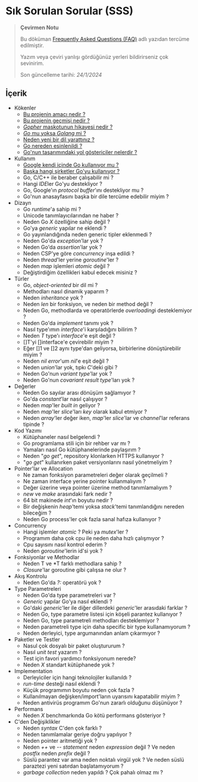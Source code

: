 # Sık Sorulan Sorular (SSS)

> **Çevirmen Notu**
>
> Bu döküman [Frequently Asked Questions (FAQ)](https://go.dev/doc/faq) adlı yazıdan tercüme edilmiştir.
>
> Yazım veya çeviri yanlışı gördüğünüz yerleri bildirirseniz çok sevinirim.
>
> Son güncelleme tarihi: *24/1/2024*


## İçerik

* Kökenler
    * [Bu projenin amacı nedir ?](origins/what-is-the-purpose-of-the-project.md)
    * [Bu projenin geçmişi nedir ?](origins/what-is-the-history-of-the-project.md)
    * [*Gopher* maskotunun hikayesi nedir ?](origins/what-is-the-origin-of-the-gopher-mascot.md)
    * [*Go* mu yoksa *Golang* mi ?](origins/is-the-language-called-go-or-golang.md)
    * [Neden yeni bir dil yarattınız ?](origins/why-did-you-create-a-new-language.md)
    * [Go nereden esinlenildi ?](origins/what-are-go-ancestors.md)
    * [Go'nun tasarımındaki yol göstericiler nelerdir ?](origins/what-are-the-guiding-principles-in-the-design.md)
* Kullanım
    * [Google kendi içinde Go kullanıyor mu ?](usage/is-google-using-go-internally.md)
    * [Başka hangi şirketler Go'yu kullanıyor ?](usage/what-other-companies-use-go.md)
    * Go, C/C++ ile beraber çalışabilir mi ?
    * Hangi *IDE*ler Go'yu destekliyor ?
    * Go, Google'ın *protocol buffer*'ını destekliyor mu ?
    * Go'nun anasayfasını başka bir dile tercüme edebilir miyim ?
* Dizayn
    * Go *runtime*'a sahip mi ?
    * Unicode tanımlayıcılarından ne haber ?
    * Neden Go *X* özelliğine sahip değil ?
    * Go'ya *generic* yapılar ne eklendi ? 
    * Go yayınlandığında neden generic tipler eklenmedi ?
    * Neden Go'da *exception*'lar yok ?
    * Neden Go'da *assertion*'lar yok ?
    * Neden CSP'ye göre *concurrency* inşa edildi ?
    * Neden *thread*'ler yerine *goroutine*'ler ?
    * Neden *map* işlemleri *atomic* değil ?
    * Değiştirdiğim özellikleri kabul edecek misiniz ?
* Türler
    * Go, *object-oriented* bir dil mi ?
    * Methodları nasıl dinamik yaparım ?
    * Neden *inheritance* yok ?
    * Neden *len* bir fonksiyon, ve neden bir method değil ?
    * Neden Go, methodlarda ve operatörlerde *overloading*i desteklemiyor ?
    * Neden Go'da *implement* tanımı yok ?
    * Nasıl type'ımın *interface*'i karşıladığını bilirim ?
    * Neden *T* type'ı *interface*'e eşit değil ?
    * []T'yi []interface'e çevirebilir miyim ?
    * Eğer []1 ve []2 aynı type'dan geliyorsa, birbirlerine dönüştürebilir miyim ?
    * Neden *nil error*'um *nil*'e eşit değil ?
    * Neden *union*'lar yok, tıpkı *C*'deki gibi ?
    * Neden Go'nun *variant type*'lar yok ?
    * Neden Go'nun *covariant result type*'ları yok ?
* Değerler
    * Neden Go sayılar arası dönüşüm sağlamıyor ?
    * Go'da *constant*'lar nasıl çalışıyor ?
    * Neden *map*'ler *built in* geliyor ?
    * Neden *map*'ler *slice*'ları *key* olarak kabul etmiyor ?
    * Neden *array*'ler değer iken, *map*'ler *slice*'lar ve *channel*'lar referans tipinde ?
* Kod Yazımı
    * Kütüphaneler nasıl belgelendi ?
    * Go programlama stili için bir rehber var mı ?
    * Yamaları nasıl Go kütüphanelerinde paylaşırım ?
    * Neden "*go get*", repository klonlarken HTTPS kullanıyor ?
    * "*go get*" kullanırken paket versiyonlarını nasıl yönetmeliyim ?
* Pointer'lar ve Allocation
    * Ne zaman fonksiyon parametreleri değer olarak geçilmeli ?
    * Ne zaman interface yerine pointer kullanmalıyım ?
    * Değer üzerine veya pointer üzerine method tanımlamalıyım ?
    * *new* ve *make* arasındaki fark nedir ?
    * 64 bit makinede *int*'ın boyutu nedir ?
    * Bir değişkenin *heap*'temi yoksa *stack*'temi tanımlandığını nereden bileceğim ?
    * Neden Go process'ler çok fazla sanal hafıza kullanıyor ?
* Concurrency
    * Hangi işlemler *atomic* ? Peki ya *mutex*'ler ?
    * Programım daha çok cpu ile neden daha hızlı çalışmıyor ?
    * Cpu sayısını nasıl kontrol ederim ?
    * Neden *goroutine*'lerin id'si yok ?
* Fonksiyonlar ve Methodlar
    * Neden T ve *T farklı methodlara sahip ?
    * *Closure*'lar goroutine gibi çalışsa ne olur ?
* Akış Kontrolu
    * Neden Go'da *?:* operatörü yok ?
* Type Parametreleri
    * Neden Go'da type parametreleri var ?
    * *Generic* yapılar Go'ya nasıl eklendi ?
    * Go'daki *generic*'ler ile diğer dillerdeki *generic*'ler arasıdaki farklar ?
    * Neden Go, type parametre listesi için köşeli parantez kullanıyor ?
    * Neden Go, type parametreli methodları desteklemiyor ?
    * Neden parametreli type için daha specific bir type kullanamıyorum ?
    * Neden derleyici, type argumanından anlam çıkarmıyor ?
* Paketler ve Testler
    * Nasul çok dosyalı bir paket oluştururum ?
    * Nasıl *unit test* yazarım ?
    * Test için favori yardımcı fonksiyonum nerede?
    * Neden *X* standart kütüphanede yok ?
* Implementation
    * Derleyiciler için hangi teknolojiler kullanıldı ?
    * *run-time* desteği nasıl eklendi ?
    * Küçük programımın boyutu neden çok fazla ?
    * Kullanılmayan değişken/import'ların uyarısını kapatabilir miyim ?
    * Neden antivirüs programım Go'nun zararlı olduğunu düşünüyor ?
* Performans
    * Neden *X* benchmarkında Go kötü performans gösteriyor ?
* C'den Değişiklikler
    * Neden *syntax* C'den çok farklı ?
    * Neden tanımlamalar geriye doğru yapılıyor ?
    * Neden pointer aritmetiği yok ?
    * Neden *++* ve *--* *statement* neden *expression* değil ? Ve neden *postfix* neden *prefix* değil ?
    * Süslü parantez var ama neden noktalı virgül yok ? Ve neden süslü paraztezi yeni satırdan başlatamıyorum ?
    * *garbage collection* neden yapıldı ? Çok pahalı olmaz mı ?